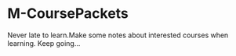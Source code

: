 # M-CoursePackets
Never late to learn.Make some notes about interested courses when learning. Keep going...
